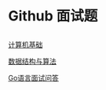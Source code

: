 # Github 面试题

## 
[计算机基础](https://github.com/wolverinn/Waking-Up)

[数据结构与算法](https://github.com/wolverinn/Iridescent)

[Go语言面试问答](https://github.com/studygolang/Go-Interview-QA)
